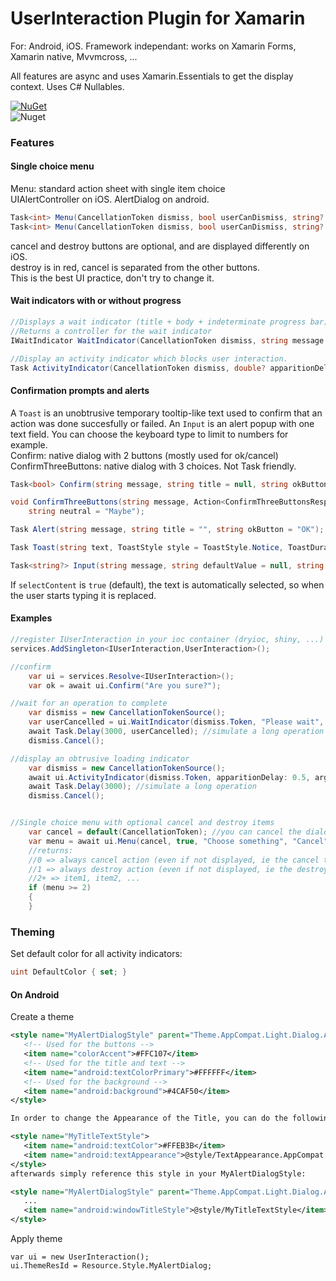 UserInteraction Plugin for Xamarin
==================================

For: Android, iOS.
Framework independant: works on Xamarin Forms, Xamarin native, Mvvmcross, ...

All features are async and uses Xamarin.Essentials to get the display context.
Uses C# Nullables.

[![NuGet](https://img.shields.io/nuget/v/Vapolia.UserInteraction.svg?style=for-the-badge)](https://www.nuget.org/packages/Vapolia.UserInteraction/)  
![Nuget](https://img.shields.io/nuget/dt/Vapolia.UserInteraction)

### Features

#### Single choice menu
Menu: standard action sheet with single item choice  
UIAlertController on iOS. AlertDialog on android.


```csharp
Task<int> Menu(CancellationToken dismiss, bool userCanDismiss, string? title, string description, int defaultActionIndex, string cancelButton, string destroyButton, params string[] otherButtons);
Task<int> Menu(CancellationToken dismiss, bool userCanDismiss, string? title, string cancelButton, string? destroyButton, params string[] otherButtons);
```
cancel and destroy buttons are optional, and are displayed differently on iOS.  
destroy is in red, cancel is separated from the other buttons.  
This is the best UI practice, don't try to change it. 


#### Wait indicators with or without progress
```csharp
//Displays a wait indicator (title + body + indeterminate progress bar)
//Returns a controller for the wait indicator
IWaitIndicator WaitIndicator(CancellationToken dismiss, string message = null, string title=null, int? displayAfterSeconds = null, bool userCanDismiss = true);

//Display an activity indicator which blocks user interaction.
Task ActivityIndicator(CancellationToken dismiss, double? apparitionDelay = null, uint? argbColor = null);
```

#### Confirmation prompts and alerts

A `Toast` is an unobtrusive temporary tooltip-like text used to confirm that an action was done succesfully or failed.
An `Input` is an alert popup with one text field. You can choose the keyboard type to limit to numbers for example.  
Confirm: native dialog with 2 buttons (mostly used for ok/cancel)  
ConfirmThreeButtons: native dialog with 3 choices. Not Task friendly.

```csharp
Task<bool> Confirm(string message, string title = null, string okButton = "OK", string cancelButton = "Cancel", CancellationToken? dismiss = null);

void ConfirmThreeButtons(string message, Action<ConfirmThreeButtonsResponse> answer, string title = null, string positive = "Yes", string negative = "No",
    string neutral = "Maybe");

Task Alert(string message, string title = "", string okButton = "OK");

Task Toast(string text, ToastStyle style = ToastStyle.Notice, ToastDuration duration = ToastDuration.Normal, ToastPosition position = ToastPosition.Bottom, int positionOffset = 20, CancellationToken? dismiss = null);

Task<string?> Input(string message, string defaultValue = null, string placeholder = null, string title = null, string okButton = "OK", string cancelButton = "Cancel", FieldType fieldType = FieldType.Default, int maxLength = 0, bool selectContent = true);
```

If `selectContent` is `true` (default), the text is automatically selected, so when the user starts typing it is replaced.

#### Examples
```csharp
//register IUserInteraction in your ioc container (dryioc, shiny, ...)
services.AddSingleton<IUserInteraction,UserInteraction>();

//confirm
	var ui = services.Resolve<IUserInteraction>();
	var ok = await ui.Confirm("Are you sure?");

//wait for an operation to complete
    var dismiss = new CancellationTokenSource();
    var userCancelled = ui.WaitIndicator(dismiss.Token, "Please wait", "Loggin in");
    await Task.Delay(3000, userCancelled); //simulate a long operation
    dismiss.Cancel();

//display an obtrusive loading indicator
    var dismiss = new CancellationTokenSource();
	await ui.ActivityIndicator(dismiss.Token, apparitionDelay: 0.5, argbColor: (uint)0xFFFFFF);
    await Task.Delay(3000); //simulate a long operation
    dismiss.Cancel();


//Single choice menu with optional cancel and destroy items
    var cancel = default(CancellationToken); //you can cancel the dialog programatically. Menu will return 0.
    var menu = await ui.Menu(cancel, true, "Choose something", "Cancel", null, "item1", "item2"); //You can add as many items as your want
    //returns:
    //0 => always cancel action (even if not displayed, ie the cancel text is null)
    //1 => always destroy action (even if not displayed, ie the destroy text is null)
    //2+ => item1, item2, ...
    if (menu >= 2)
	{
	}
```

### Theming

Set default color for all activity indicators:

```csharp
uint DefaultColor { set; }
```

#### On Android

Create a theme

```xml
<style name="MyAlertDialogStyle" parent="Theme.AppCompat.Light.Dialog.Alert">
   <!-- Used for the buttons -->
   <item name="colorAccent">#FFC107</item>
   <!-- Used for the title and text -->
   <item name="android:textColorPrimary">#FFFFFF</item>
   <!-- Used for the background -->
   <item name="android:background">#4CAF50</item>
</style>

In order to change the Appearance of the Title, you can do the following. First add a new style:

<style name="MyTitleTextStyle">
   <item name="android:textColor">#FFEB3B</item>
   <item name="android:textAppearance">@style/TextAppearance.AppCompat.Title</item>
</style>
afterwards simply reference this style in your MyAlertDialogStyle:

<style name="MyAlertDialogStyle" parent="Theme.AppCompat.Light.Dialog.Alert">
   ...
   <item name="android:windowTitleStyle">@style/MyTitleTextStyle</item>
</style>    
```

Apply theme

```
var ui = new UserInteraction();
ui.ThemeResId = Resource.Style.MyAlertDialog;
```
